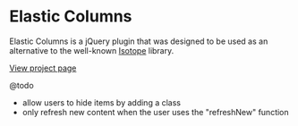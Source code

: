 Elastic Columns
===============

Elastic Columns is a jQuery plugin that was designed to be used as an alternative to the well-known [Isotope](isotope.metafizzy.co) library.

[View project page](http://johansatge.github.io/elastic-columns/)

@todo
* allow users to hide items by adding a class
* only refresh new content when the user uses the "refreshNew" function